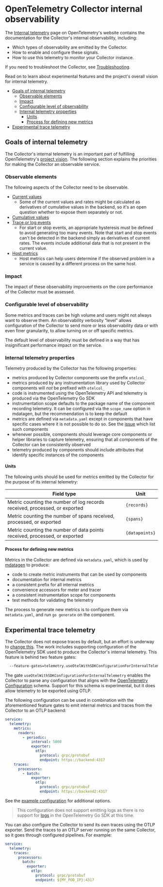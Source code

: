 # OpenTelemetry Collector internal observability

The [Internal telemetry] page on OpenTelemetry's website contains the
documentation for the Collector's internal observability, including:

- Which types of observability are emitted by the Collector.
- How to enable and configure these signals.
- How to use this telemetry to monitor your Collector instance.

If you need to troubleshoot the Collector, see [Troubleshooting].

Read on to learn about experimental features and the project's overall vision
for internal telemetry.

<!-- toc -->

- [Goals of internal telemetry](#goals-of-internal-telemetry)
  * [Observable elements](#observable-elements)
  * [Impact](#impact)
  * [Configurable level of observability](#configurable-level-of-observability)
  * [Internal telemetry properties](#internal-telemetry-properties)
    + [Units](#units)
    + [Process for defining new metrics](#process-for-defining-new-metrics)
- [Experimental trace telemetry](#experimental-trace-telemetry)

<!-- tocstop -->

## Goals of internal telemetry

The Collector's internal telemetry is an important part of fulfilling
OpenTelemetry's [project vision](vision.md). The following section explains the
priorities for making the Collector an observable service.

### Observable elements

The following aspects of the Collector need to be observable.

- [Current values]
  - Some of the current values and rates might be calculated as derivatives of
    cumulative values in the backend, so it's an open question whether to expose
    them separately or not.
- [Cumulative values]
- [Trace or log events]
  - For start or stop events, an appropriate hysteresis must be defined to avoid
    generating too many events. Note that start and stop events can't be
    detected in the backend simply as derivatives of current rates. The events
    include additional data that is not present in the current value.
- [Host metrics]
  - Host metrics can help users determine if the observed problem in a service
    is caused by a different process on the same host.

### Impact

The impact of these observability improvements on the core performance of the
Collector must be assessed.

### Configurable level of observability

Some metrics and traces can be high volume and users might not always want to
observe them. An observability verbosity “level” allows configuration of the
Collector to send more or less observability data or with even finer
granularity, to allow turning on or off specific metrics.

The default level of observability must be defined in a way that has
insignificant performance impact on the service.

### Internal telemetry properties

Telemetry produced by the Collector has the following properties:

- metrics produced by Collector components use the prefix `otelcol_`
- metrics produced by any instrumentation library used by Collector components will *not* be prefixed with `otelcol_`
- code is instrumented using the OpenTelemetry API and telemetry is produced via the OpenTelemetry Go SDK
- instrumentation scope defaults to the package name of the component recording telemetry. It can be configured
  via the `scope_name` option in mdatagen, but the recommendation is to keep the default
- metrics are defined via `metadata.yaml` except in components that have specific cases where
  it is not possible to do so. See the [issue](https://github.com/open-telemetry/opentelemetry-collector-contrib/issues/33523)
  which list such components
- whenever possible, components should leverage core components or helper libraries to capture
  telemetry, ensuring that all components of the Collector can be consistently observed
- telemetry produced by components should include attributes that identify specific instances
  of the components

#### Units

The following units should be used for metrics emitted by the Collector
for the purpose of its internal telemetry:

| Field type                                                                 | Unit           |
| -------------------------------------------------------------------------- | -------------- |
| Metric counting the number of log records received, processed, or exported | `{records}`    |
| Metric counting the number of spans received, processed, or exported       | `{spans}`      |
| Metric counting the number of data points received, processed, or exported | `{datapoints}` |

#### Process for defining new metrics

Metrics in the Collector are defined via `metadata.yaml`, which is used by [mdatagen] to
produce:

- code to create metric instruments that can be used by components
- documentation for internal metrics
- a consistent prefix for all internal metrics
- convenience accessors for meter and tracer
- a consistent instrumentation scope for components
- test methods for validating the telemetry

The process to generate new metrics is to configure them via
`metadata.yaml`, and run `go generate` on the component.

## Experimental trace telemetry

The Collector does not expose traces by default, but an effort is underway to
[change this][issue7532]. The work includes supporting configuration of the
OpenTelemetry SDK used to produce the Collector's internal telemetry. This
feature is behind two feature gates:

```bash
  --feature-gates=telemetry.useOtelWithSDKConfigurationForInternalTelemetry
```

The gate `useOtelWithSDKConfigurationForInternalTelemetry` enables the Collector
to parse any configuration that aligns with the [OpenTelemetry Configuration]
schema. Support for this schema is experimental, but it does allow telemetry to
be exported using OTLP.

The following configuration can be used in combination with the aforementioned
feature gates to emit internal metrics and traces from the Collector to an OTLP
backend:

```yaml
service:
  telemetry:
    metrics:
      readers:
        - periodic:
            interval: 5000
            exporter:
              otlp:
                protocol: grpc/protobuf
                endpoint: https://backend:4317
    traces:
      processors:
        - batch:
            exporter:
              otlp:
                protocol: grpc/protobuf
                endpoint: https://backend2:4317
```

See the [example configuration][kitchen-sink] for additional options.

> This configuration does not support emitting logs as there is no support for
> [logs] in the OpenTelemetry Go SDK at this time.

You can also configure the Collector to send its own traces using the OTLP
exporter. Send the traces to an OTLP server running on the same Collector, so it
goes through configured pipelines. For example:

```yaml
service:
  telemetry:
    traces:
      processors:
        batch:
          exporter:
            otlp:
              protocol: grpc/protobuf
              endpoint: ${MY_POD_IP}:4317
```

[Internal telemetry]:
  https://opentelemetry.io/docs/collector/internal-telemetry/
[Troubleshooting]: https://opentelemetry.io/docs/collector/troubleshooting/
[issue7532]:
  https://github.com/open-telemetry/opentelemetry-collector/issues/7532
[issue7454]:
  https://github.com/open-telemetry/opentelemetry-collector/issues/7454
[logs]: https://github.com/open-telemetry/opentelemetry-go/issues/3827
[OpenTelemetry Configuration]:
  https://github.com/open-telemetry/opentelemetry-configuration
[kitchen-sink]:
  https://github.com/open-telemetry/opentelemetry-configuration/blob/main/examples/kitchen-sink.yaml
[Current values]:
  https://opentelemetry.io/docs/collector/internal-telemetry/#values-observable-with-internal-metrics
[Cumulative values]:
  https://opentelemetry.io/docs/collector/internal-telemetry/#values-observable-with-internal-metrics
[Trace or log events]:
  https://opentelemetry.io/docs/collector/internal-telemetry/#events-observable-with-internal-logs
[Host metrics]:
  https://opentelemetry.io/docs/collector/internal-telemetry/#lists-of-internal-metrics
[mdatagen]:
  https://github.com/open-telemetry/opentelemetry-collector/tree/main/cmd/mdatagen